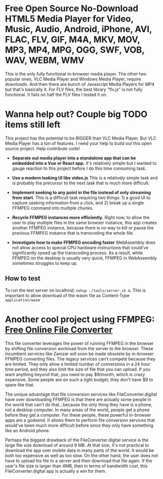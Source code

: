 # Free Open Source No-Download HTML5 Media Player for Video, Music, Audio, Android, iPhone, AVI, FLAC, FLV, GIF, M4A, MKV, MOV, MP3, MP4, MPG, OGG, SWF, VOB, WAV, WEBM, WMV #

This is the only fully functional in-browser media player. The other two popular ones, VLC Media Player and Windows Media Player, require downloads. And then there are bunch of Javascript Media Players for MP4 but that's basically it. For FLV files, the best library "flv.js" is not fully functional. It fails on half the FLV files I tested it on.

# Wanna help out? Couple big TODO items still left #

This project has the potential to be BIGGER than VLC Media Player. But VLC Media Player has a ton of features. I need your help to build out this open source project. Help contribute code!

- **Separate out media player into a standalone app that can be embedded into a Vue or React app.**
It's relatively simple but I wanted to gauge reaction to this project before I do this time consuming task.

- **Use a modern looking UI like video.js**
This is a relatively simple task and is probably the precursor to the next task that is much more difficult.

- **Implement seeking to any point in the file instead of only streaming from start.**
This is a difficult task requiring two things: 1) a good UI to capture seeking information from a click, and 2) break up a single FFMPEG command into multiple chunks.

- **Recycle FFMPEG instances more efficiently.**
Right now, to allow the user to play multiple files in the same browser instance, this app creates another FFMPEG instance, because there is no way to kill or pause the previous FFMPEG instance that is transcoding the whole file.

- **Investigate how to make FFMPEG encoding faster**
WebAssembly does not allow access to special CPU hardware instructions that could've significantly speed up the transcoding process. As a result, while FFMPEG on the desktop is usually very quick, FFMPEG in WebAssembly sometimes struggles to keep up.

## How to test ##
To run the test server on localhost: `nohup ./tools/server.sh &`. This is important to allow download of the wasm file as Content-Type `application/wasm`

# Another cool project using FFMPEG: [Free Online File Converter](https://fileconverter.digital/) #

This file converter leverages the power of running FFMPEG in the browser by shifting file conversion workload from the server to the browser. These incumbent services like Zamzar will soon be made obsolete by in-browser FFMPEG converting files. The legacy services can't compete because they are limited. They only allow a limited number of conversions in a 24 hour time period, and they also limit the size of file that you can upload. If you want anything beyond that, you need to pay $9/month, which is crazy expensive. Some people are on such a tight budget, they don't have $9 to spare like that.

The unique advantage that file conversion services like FileConverter.digital have over downloading FFMPEG is that there are actually some people in the world that can't do that...because the only thing they have is a phone, not a desktop computer. In many areas of the world, people get a phone before they get a computer. For these people, these powerful in-browser apps are a godsend. It allows them to perform file conversion services that would've been much more difficult before since they only have something like an Android phone.

Perhaps the biggest drawback of the FileConverter.digital service is the large file size download of around 8 MB. At that size, it's not practical to download the app over mobile data in many parts of the world. It would be both too expensive as well as too slow. On the other hand, the user does not have to upload his file to a server and then download that file again. If the user's file size is larger than 4MB, then in terms of bandwidth cost, this FileConverter.digital app is actually a win for them.
